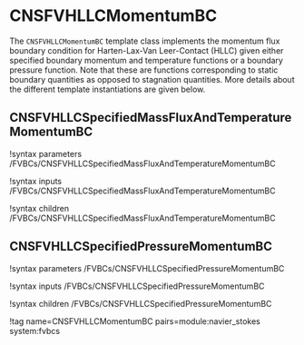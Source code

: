 # CNSFVHLLCMomentumBC

The `CNSFVHLLCMomentumBC` template class implements the momentum flux boundary condition for
Harten-Lax-Van Leer-Contact (HLLC) given either specified boundary momentum and
temperature functions or a
boundary pressure function. Note that these are functions corresponding to
static boundary quantities as opposed to stagnation quantities. More details
about the different template instantiations are given below.

## CNSFVHLLCSpecifiedMassFluxAndTemperatureMomentumBC

!syntax parameters /FVBCs/CNSFVHLLCSpecifiedMassFluxAndTemperatureMomentumBC

!syntax inputs /FVBCs/CNSFVHLLCSpecifiedMassFluxAndTemperatureMomentumBC

!syntax children /FVBCs/CNSFVHLLCSpecifiedMassFluxAndTemperatureMomentumBC

## CNSFVHLLCSpecifiedPressureMomentumBC

!syntax parameters /FVBCs/CNSFVHLLCSpecifiedPressureMomentumBC

!syntax inputs /FVBCs/CNSFVHLLCSpecifiedPressureMomentumBC

!syntax children /FVBCs/CNSFVHLLCSpecifiedPressureMomentumBC

!tag name=CNSFVHLLCMomentumBC pairs=module:navier_stokes system:fvbcs
